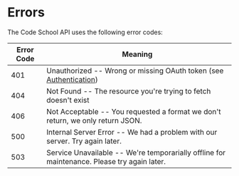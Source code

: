 # Errors

The Code School API uses the following error codes:


Error Code | Meaning
---------- | -------
401 | Unauthorized -- Wrong or missing OAuth token (see [Authentication](#authentication))
404 | Not Found -- The resource you're trying to fetch doesn't exist
406 | Not Acceptable -- You requested a format we don't return, we only return JSON.
500 | Internal Server Error -- We had a problem with our server. Try again later.
503 | Service Unavailable -- We're temporarially offline for maintenance. Please try again later.
